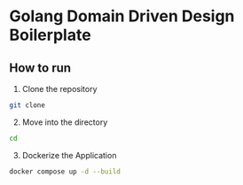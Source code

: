 # Golang Domain Driven Design Boilerplate

## How to run

1. Clone the repository

```bash
git clone 
```

2. Move into the directory

```bash
cd
```

3. Dockerize the Application

```bash
docker compose up -d --build
```
